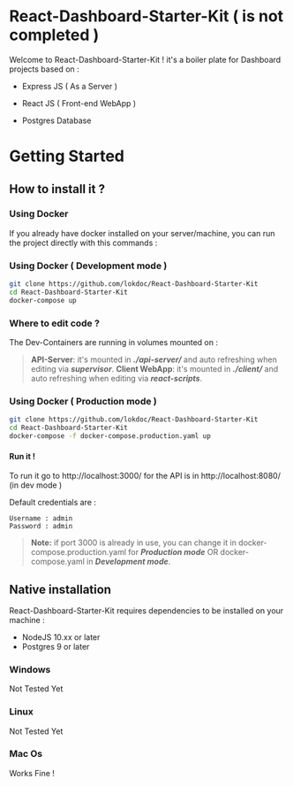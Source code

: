# React-Dashboard-Starter-Kit ( is not completed )

Welcome to React-Dashboard-Starter-Kit ! it's a boiler plate for Dashboard projects based on :

- Express JS ( As a Server )

- React JS ( Front-end WebApp )

- Postgres Database

# Getting Started 
## How to install it ? 
### Using Docker 
If you already have docker installed on your server/machine, you can run the project directly with this commands : 
### Using Docker ( Development mode )
```bash
git clone https://github.com/lokdoc/React-Dashboard-Starter-Kit
cd React-Dashboard-Starter-Kit
docker-compose up 
```
### Where to edit code ? 
The Dev-Containers are running in volumes mounted on  :
> **API-Server**: it's mounted in ***./api-server/*** and auto refreshing when editing via ***supervisor***.
> **Client WebApp**: it's mounted in ***./client/*** and auto refreshing when editing via ***react-scripts***.


### Using Docker ( Production mode )
```bash
git clone https://github.com/lokdoc/React-Dashboard-Starter-Kit
cd React-Dashboard-Starter-Kit
docker-compose -f docker-compose.production.yaml up
```
#### Run it !

To run it go to http://localhost:3000/
for the API is in http://localhost:8080/ (in dev mode )

Default credentials are  :
> 
	Username : admin
	Password : admin

> **Note:**  if port 3000 is already in use, you can change it in docker-compose.production.yaml for ***Production mode*** OR docker-compose.yaml in ***Development mode***.



##  Native installation 

 React-Dashboard-Starter-Kit requires dependencies to be installed on your machine : 
 - NodeJS 10.xx or later 
 - Postgres 9 or later

### Windows 
>
Not Tested Yet 

### Linux 
>
Not Tested Yet 


### Mac Os  

>
Works Fine !




